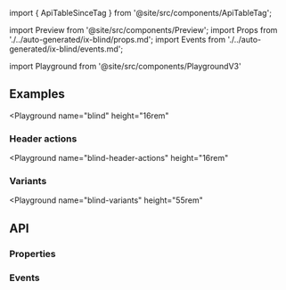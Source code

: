 import { ApiTableSinceTag } from '@site/src/components/ApiTableTag';

import Preview from '@site/src/components/Preview';
import Props from './../auto-generated/ix-blind/props.md';
import Events from './../auto-generated/ix-blind/events.md';

import Playground from '@site/src/components/PlaygroundV3'

## Examples

<Playground
name="blind"
height="16rem"

> </Playground>

### Header actions

<ApiTableSinceTag message="1.5.0" />

<Playground
name="blind-header-actions"
height="16rem"

> </Playground>

### Variants

<ApiTableSinceTag message="2.0.0" />

<Playground
name="blind-variants"
height="55rem"

> </Playground>

## API

### Properties

<Props />

### Events

<Events />
